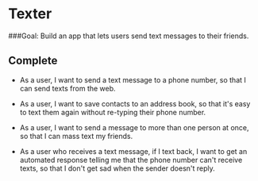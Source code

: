 Texter
======

###Goal: Build an app that lets users send text messages to their friends.

Complete
---------
* As a user, I want to send a text message to a phone number, so that I can send texts from the web.

* As a user, I want to save contacts to an address book, so that it's easy to text them again without re-typing their phone number.

* As a user, I want to send a message to more than one person at once, so that I can mass text my friends.

* As a user who receives a text message, if I text back, I want to get an automated response telling me that the phone number can't receive texts, so that I don't get sad when the sender doesn't reply.
